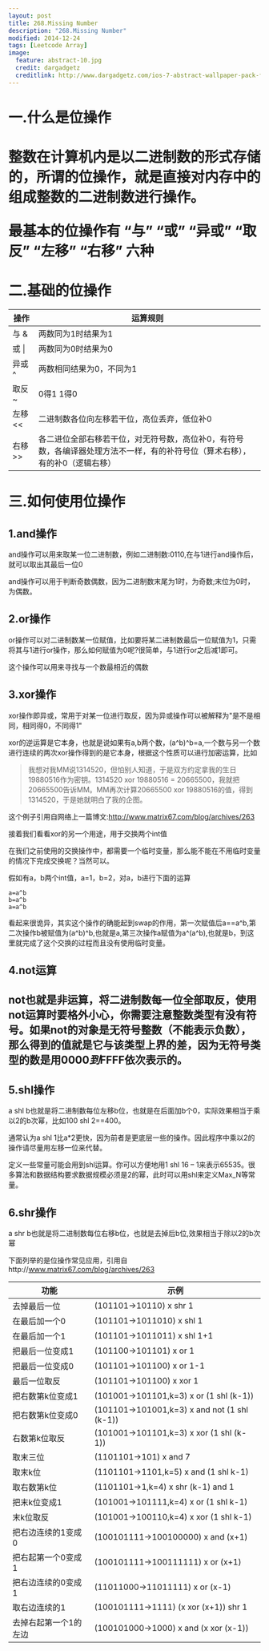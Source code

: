 ```yaml
---
layout: post
title: 268.Missing Number
description: "268.Missing Number"
modified: 2014-12-24
tags: [Leetcode Array]
image:
  feature: abstract-10.jpg
  credit: dargadgetz
  creditlink: http://www.dargadgetz.com/ios-7-abstract-wallpaper-pack-for-iphone-5-and-ipod-touch-retina/
---
```

<h1>一.什么是位操作<h1>

<p>整数在计算机内是以二进制数的形式存储的，所谓的位操作，就是直接对内存中的组成整数的二进制数进行操作。

最基本的位操作有 “与” “或” “异或” “取反” “左移” “右移” 六种</p>

<h1>二.基础的位操作</h1>

操作 | 运算规则
---|---
与 & | 两数同为1时结果为1
或 \| | 两数同为0时结果为0
异或 ^|  两数相同结果为0，不同为1
取反 ~| 0得1 1得0
左移 << |二进制数各位向左移若干位，高位丢弃，低位补0
右移 >> |各二进位全部右移若干位，对无符号数，高位补0，有符号数，各编译器处理方法不一样，有的补符号位（算术右移），有的补0（逻辑右移）

<h1>三.如何使用位操作</h1>

<h2>1.and操作</h2>

and操作可以用来取某一位二进制数，例如二进制数:0110,在与1进行and操作后，就可以取出其最后一位0

and操作可以用于判断奇数偶数，因为二进制数末尾为1时，为奇数;末位为0时，为偶数。

<h2>2.or操作</h2>

or操作可以对二进制数某一位赋值，比如要将某二进制数最后一位赋值为1，只需将其与1进行or操作，那么如何赋值为0呢?很简单，与1进行or之后减1即可。

这个操作可以用来寻找与一个数最相近的偶数

<h2>3.xor操作</h2>

xor操作即异或，常用于对某一位进行取反，因为异或操作可以被解释为"是不是相同，相同得0，不同得1"

xor的逆运算是它本身，也就是说如果有a,b两个数，(a^b)^b=a,一个数与另一个数进行连续的两次xor操作得到的是它本身，根据这个性质可以进行加密运算，比如

> 我想对我MM说1314520，但怕别人知道，于是双方约定拿我的生日19880516作为密钥。1314520 xor 19880516 = 20665500，我就把20665500告诉MM。MM再次计算20665500 xor 19880516的值，得到1314520，于是她就明白了我的企图。

这个例子引用自网络上一篇博文:http://www.matrix67.com/blog/archives/263

接着我们看看xor的另一个用途，用于交换两个int值

在我们之前使用的交换操作中，都需要一个临时变量，那么能不能在不用临时变量的情况下完成交换呢？当然可以。

假如有a，b两个int值，a=1，b=2，对a，b进行下面的运算

```
a=a^b
b=a^b
a=a^b
```
看起来很诡异，其实这个操作的确能起到swap的作用，第一次赋值后a==a^b,第二次操作b被赋值为(a^b)^b,也就是a,第三次操作a赋值为a^(a^b),也就是b，到这里就完成了这个交换的过程而且没有使用临时变量。

<h2>4.not运算<h2>

not也就是非运算，将二进制数每一位全部取反，使用not运算时要格外小心，你需要注意整数类型有没有符号。如果not的对象是无符号整数（不能表示负数），那么得到的值就是它与该类型上界的差，因为无符号类型的数是用$0000到$FFFF依次表示的。

<h2>5.shl操作</h2>

a shl b也就是将二进制数每位左移b位，也就是在后面加b个0，实际效果相当于乘以2的b次幂，比如100 shl 2==400。

通常认为a shl 1比a*2更快，因为前者是更底层一些的操作。因此程序中乘以2的操作请尽量用左移一位来代替。

定义一些常量可能会用到shl运算。你可以方便地用1 shl 16 – 1来表示65535。很多算法和数据结构要求数据规模必须是2的幂，此时可以用shl来定义Max_N等常量。

<h2>6.shr操作</h2>

a shr b也就是将二进制数每位右移b位，也就是去掉后b位,效果相当于除以2的b次幂


下面列举的是位操作常见应用，引用自http://www.matrix67.com/blog/archives/263

功能  | 示例 
---|---
去掉最后一位          | (101101->10110)            x shr 1
在最后加一个0         | (101101->1011010)          x shl 1
在最后加一个1         | (101101->1011011)          x shl 1+1
把最后一位变成1       | (101100->101101)           x or 1
把最后一位变成0       | (101101->101100)           x or 1-1
最后一位取反          | (101101->101100)           x xor 1
把右数第k位变成1      | (101001->101101,k=3)       x or (1 shl (k-1))
把右数第k位变成0      | (101101->101001,k=3)       x and not (1 shl (k-1))
右数第k位取反         | (101001->101101,k=3)       x xor (1 shl (k-1))
取末三位              | (1101101->101)             x and 7
取末k位               | (1101101->1101,k=5)        x and (1 shl k-1)
取右数第k位           | (1101101->1,k=4)           x shr (k-1) and 1
把末k位变成1          | (101001->101111,k=4)       x or (1 shl k-1)
末k位取反             | (101001->100110,k=4)       x xor (1 shl k-1)
把右边连续的1变成0    | (100101111->100100000)     x and (x+1)
把右起第一个0变成1    | (100101111->100111111)     x or (x+1)
把右边连续的0变成1    | (11011000->11011111)       x or (x-1)
取右边连续的1         | (100101111->1111)          (x xor (x+1)) shr 1
去掉右起第一个1的左边 | (100101000->1000)          x and (x xor (x-1))


